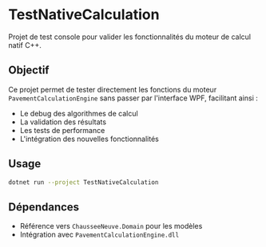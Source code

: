 # TestNativeCalculation

Projet de test console pour valider les fonctionnalités du moteur de calcul natif C++.

## Objectif

Ce projet permet de tester directement les fonctions du moteur `PavementCalculationEngine` sans passer par l'interface WPF, facilitant ainsi :
- Le debug des algorithmes de calcul
- La validation des résultats
- Les tests de performance
- L'intégration des nouvelles fonctionnalités

## Usage

```bash
dotnet run --project TestNativeCalculation
```

## Dépendances

- Référence vers `ChausseeNeuve.Domain` pour les modèles
- Intégration avec `PavementCalculationEngine.dll`